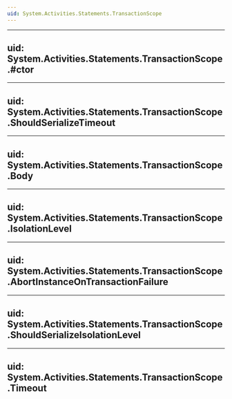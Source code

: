 ```yaml
---
uid: System.Activities.Statements.TransactionScope
---
```


---
uid: System.Activities.Statements.TransactionScope.#ctor
---

---
uid: System.Activities.Statements.TransactionScope.ShouldSerializeTimeout
---

---
uid: System.Activities.Statements.TransactionScope.Body
---

---
uid: System.Activities.Statements.TransactionScope.IsolationLevel
---

---
uid: System.Activities.Statements.TransactionScope.AbortInstanceOnTransactionFailure
---

---
uid: System.Activities.Statements.TransactionScope.ShouldSerializeIsolationLevel
---

---
uid: System.Activities.Statements.TransactionScope.Timeout
---
